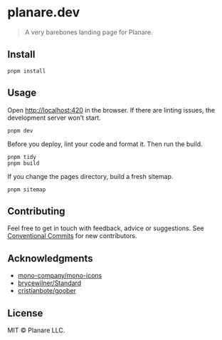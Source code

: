 # planare.dev

> A very barebones landing page for Planare.

## Install

```
pnpm install
```

## Usage

Open [http://localhost:420](http://localhost:420) in the browser. If there are linting issues, the development server won’t start.

```
pnpm dev
```

Before you deploy, lint your code and format it. Then run the build.

```
pnpm tidy
pnpm build
```

If you change the pages directory, build a fresh sitemap.

```
pnpm sitemap
```

## Contributing

Feel free to get in touch with feedback, advice or suggestions. See [Conventional Commits](https://gist.github.com/dolmios/0e33c579a500d87fc6f44df6cde97259) for new contributors.

## Acknowledgments

- [mono-company/mono-icons](https://github.com/mono-company/mono-icons)
- [brycewilner/Standard](https://github.com/brycewilner/Standard)
- [cristianbote/goober](https://github.com/cristianbote/goober)

## License

MIT © Planare LLC.
